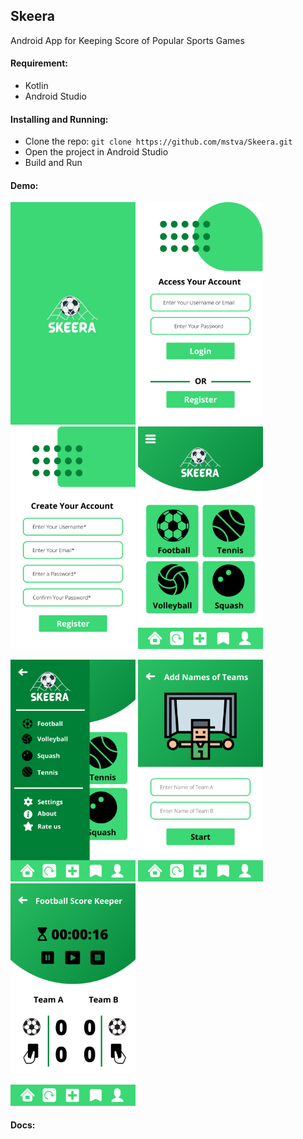 ## Skeera
Android App for Keeping Score of Popular Sports Games

#### Requirement:
- Kotlin
- Android Studio

#### Installing and Running:
- Clone the repo: `git clone https://github.com/mstva/Skeera.git`
- Open the project in Android Studio
- Build and Run

#### Demo:
<img src = "https://github.com/mstva/Skeera/blob/master/screenshots/01_skeera_splash.png" width ="200" /> <img src = 
"https://github.com/mstva/Skeera/blob/master/screenshots/02_skeera_login.png" width ="200" /> <img src = 
"https://github.com/mstva/Skeera/blob/master/screenshots/03_skeera_register.png" width ="200" /> <img src = 
"https://github.com/mstva/Skeera/blob/master/screenshots/04_skeera_home.png" width ="200" />

<img src = "https://github.com/mstva/Skeera/blob/master/screenshots/05_skeera_sidebar.png" width ="200" /> <img src = 
"https://github.com/mstva/Skeera/blob/master/screenshots/06_skeera_team.png" width ="200" /> <img src = 
"https://github.com/mstva/Skeera/blob/master/screenshots/07_skeera_scorekeeper.png" width ="200" />

#### Docs:
